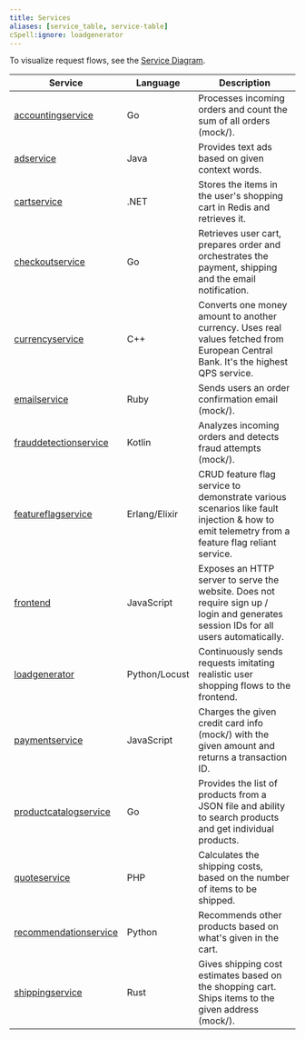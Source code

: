 ```yaml
---
title: Services
aliases: [service_table, service-table]
cSpell:ignore: loadgenerator
---
```


To visualize request flows, see the [Service Diagram](../architecture/).

| Service                                   | Language      | Description                                                                                                                                  |
| ----------------------------------------- | ------------- | -------------------------------------------------------------------------------------------------------------------------------------------- |
| [accountingservice](accounting/)          | Go            | Processes incoming orders and count the sum of all orders (mock/).                                                                           |
| [adservice](ad/)                          | Java          | Provides text ads based on given context words.                                                                                              |
| [cartservice](cart/)                      | .NET          | Stores the items in the user's shopping cart in Redis and retrieves it.                                                                      |
| [checkoutservice](checkout/)              | Go            | Retrieves user cart, prepares order and orchestrates the payment, shipping and the email notification.                                       |
| [currencyservice](currency/)              | C++           | Converts one money amount to another currency. Uses real values fetched from European Central Bank. It's the highest QPS service.            |
| [emailservice](email/)                    | Ruby          | Sends users an order confirmation email (mock/).                                                                                             |
| [frauddetectionservice](fraud-detection/) | Kotlin        | Analyzes incoming orders and detects fraud attempts (mock/).                                                                                 |
| [featureflagservice](feature-flag/)       | Erlang/Elixir | CRUD feature flag service to demonstrate various scenarios like fault injection & how to emit telemetry from a feature flag reliant service. |
| [frontend](frontend/)                     | JavaScript    | Exposes an HTTP server to serve the website. Does not require sign up / login and generates session IDs for all users automatically.         |
| [loadgenerator](load-generator/)          | Python/Locust | Continuously sends requests imitating realistic user shopping flows to the frontend.                                                         |
| [paymentservice](payment/)                | JavaScript    | Charges the given credit card info (mock/) with the given amount and returns a transaction ID.                                               |
| [productcatalogservice](product-catalog/) | Go            | Provides the list of products from a JSON file and ability to search products and get individual products.                                   |
| [quoteservice](quote/)                    | PHP           | Calculates the shipping costs, based on the number of items to be shipped.                                                                   |
| [recommendationservice](recommendation/)  | Python        | Recommends other products based on what's given in the cart.                                                                                 |
| [shippingservice](shipping/)              | Rust          | Gives shipping cost estimates based on the shopping cart. Ships items to the given address (mock/).                                          |
